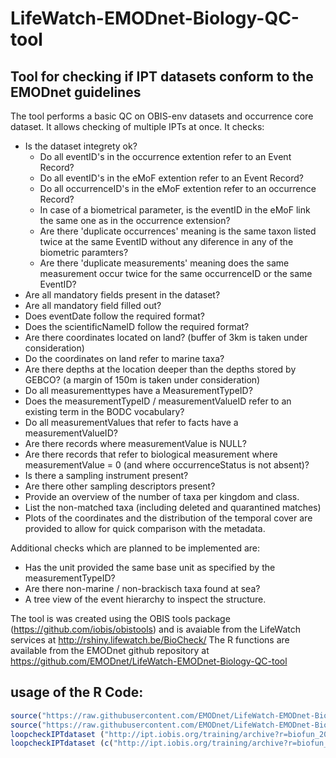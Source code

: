 # LifeWatch-EMODnet-Biology-QC-tool

## Tool for checking if IPT datasets conform to the EMODnet guidelines 
The tool performs a basic QC on OBIS-env datasets and occurrence core dataset.  It allows checking of multiple IPTs at once. It checks:

- Is the dataset integrety ok?
  * Do all eventID's in the occurrence extention refer to an Event Record?
  * Do all eventID's in the eMoF extention refer to an Event Record?
  * Do all occurrenceID's in the eMoF extention refer to an occurrence Record?
  * In case of a biometrical parameter, is the eventID in the eMoF link the same one as in the occurrence extension?
  * Are there 'duplicate occurrences' meaning is the same taxon listed twice at the same EventID without any diference in any of the biometric paramters?
  * Are there 'duplicate measurements' meaning does the same measurement occur twice for the same occurrenceID or the same EventID?
-    Are all mandatory fields present in the dataset?
-    Are all mandatory field filled out?
-    Does eventDate follow the required format?
-    Does the scientificNameID follow the required format?
-    Are there coordinates located on land? (buffer of 3km is taken under consideration)
-    Do the coordinates on land refer to marine taxa?
-    Are there depths at the location deeper than the depths stored by GEBCO? (a margin of 150m is taken under consideration)
-    Do all measurementtypes have a MeasurementTypeID?
-    Does the measurementTypeID / measurementValueID refer to an existing term in the BODC vocabulary?
-    Do all measurementValues that refer to facts have a measurementValueID?
-    Are there records where measurementValue is NULL?
-    Are there records that refer to biological measurement  where measurementValue = 0 (and where occurrenceStatus is not absent)?
-   Is there a sampling instrument present?
-   Are there other sampling descriptors present?
-   Provide an overview of the number of taxa per kingdom and class.
-   List the non-matched taxa (including deleted and quarantined matches)
-   Plots of the coordinates and the distribution of the temporal cover are provided to allow for quick comparison with the metadata. 

Additional checks which are planned to be implemented are:

 -   Has the unit provided the same base unit as specified by the measurementTypeID?
 -   Are there non-marine / non-brackisch taxa found at sea? 
 -   A tree view of the event hierarchy to inspect the structure.
 
The tool is was created using the OBIS tools package (https://github.com/iobis/obistools) and is avaiable from the LifeWatch services at http://rshiny.lifewatch.be/BioCheck/
The R functions are available from the EMODnet github repository at https://github.com/EMODnet/LifeWatch-EMODnet-Biology-QC-tool


## usage of the R Code:
```R
source("https://raw.githubusercontent.com/EMODnet/LifeWatch-EMODnet-Biology-QC-tool/master/R/installallneededpackages.R")
source("https://raw.githubusercontent.com/EMODnet/LifeWatch-EMODnet-Biology-QC-tool/master/R/emodnetqc.R")
loopcheckIPTdataset ("http://ipt.iobis.org/training/archive?r=biofun_2009")
loopcheckIPTdataset (c("http://ipt.iobis.org/training/archive?r=biofun_2009", "http://ipt.vliz.be/eurobis/resource?r=benthic-fauna-arrabida-2007-2009"))
```
